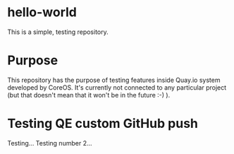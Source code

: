# hello-world
This is a simple, testing repository.

# Purpose
This repository has the purpose of testing features inside Quay.io system developed by CoreOS. It's currently not connected to any particular project (but that doesn't mean that it won't be in the future :-) ).

# Testing QE custom GitHub push
Testing...
Testing number 2...
